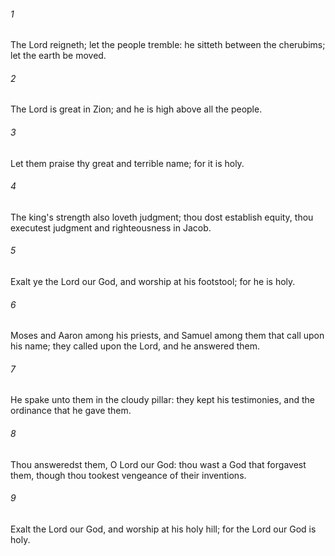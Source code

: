###### 1
The Lord reigneth; let the people tremble: he sitteth between the cherubims; let the earth be moved.

###### 2
The Lord is great in Zion; and he is high above all the people.

###### 3
Let them praise thy great and terrible name; for it is holy.

###### 4
The king's strength also loveth judgment; thou dost establish equity, thou executest judgment and righteousness in Jacob.

###### 5
Exalt ye the Lord our God, and worship at his footstool; for he is holy.

###### 6
Moses and Aaron among his priests, and Samuel among them that call upon his name; they called upon the Lord, and he answered them.

###### 7
He spake unto them in the cloudy pillar: they kept his testimonies, and the ordinance that he gave them.

###### 8
Thou answeredst them, O Lord our God: thou wast a God that forgavest them, though thou tookest vengeance of their inventions.

###### 9
Exalt the Lord our God, and worship at his holy hill; for the Lord our God is holy.

